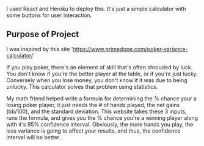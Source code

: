 I used React and Heroku to deploy this. It's just a simple calculator with some buttons for user interaction.

## Purpose of Project
I was inspired by this site 'https://www.primedope.com/poker-variance-calculator/'

If you play poker, there's an element of skill that's often shrouded by luck. You don't know if you're the better player at the table, or if you're just lucky. Conversely when you lose money, you don't know if it was due to being unlucky. This calculator solves that problem using statistics.

My math friend helped write a formula for determining the % chance your a losing poker player, it just needs the # of hands played, the net gains (bb/100), and the standard deviation. This website takes these 3 inputs, runs the formula, and gives you the % chance you're a winning player along with it's 95% confidence interval. Obviously, the more hands you play, the less variance is going to affect your results, and thus, the confidence interval will be better.
